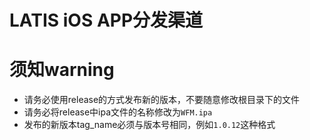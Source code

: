 # LATIS iOS APP分发渠道

# 须知warning

- 请务必使用release的方式发布新的版本，不要随意修改根目录下的文件
- 请务必将release中ipa文件的名称修改为`WFM.ipa`
- 发布的新版本tag_name必须与版本号相同，例如`1.0.12`这种格式



